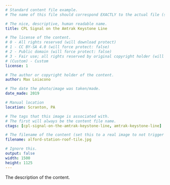 ```yaml
---
# Standard content file example.
# The name of this file should correspond EXACTLY to the actual file (sans extension)!

# The nice, descriptive, human readable name.
title: CPL Signal on the Amtrak Keystone Line

# The license of the content.
# 0 - All rights reserved (will download protect)
# 1 - CC BY-SA 4.0 (will force protect: false)
# 2 - Public domain (will force protect: false)
# 3 - Fair use; all rights reserved by original copyright holder (will download protect)
# (Custom) - Custom
license: 1

# The author or copyright holder of the content.
author: Max Loiacono

# The date the photo/image was taken/made.
date_made: 2019

# Manual location
location: Scranton, PA

# The tags that this image is associated with.
# The first will always be the content file name.
ctags: [cpl-signal-on-the-amtrak-keystone-line, amtrak-keystone-line]

# The filename of the content (set this to a real image to not trigger verify-paths)
filename: alford-station-roof-tile.jpg

# Ignore this.
output: false
width: 1500
height: 1125
---
```


The description of the content.